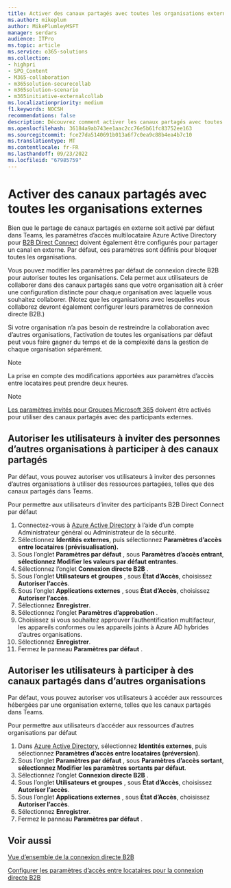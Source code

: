 ```yaml
---
title: Activer des canaux partagés avec toutes les organisations externes
ms.author: mikeplum
author: MikePlumleyMSFT
manager: serdars
audience: ITPro
ms.topic: article
ms.service: o365-solutions
ms.collection:
- highpri
- SPO_Content
- M365-collaboration
- m365solution-securecollab
- m365solution-scenario
- m365initiative-externalcollab
ms.localizationpriority: medium
f1.keywords: NOCSH
recommendations: false
description: Découvrez comment activer les canaux partagés avec toutes les autres organisations Microsoft 365 et Azure Active Directory.
ms.openlocfilehash: 36184a9ab743ee1aac2cc76e5b61fc83752ee163
ms.sourcegitcommit: fce27da5140691b013a6f7c0ea9c88b4ea4b7c10
ms.translationtype: MT
ms.contentlocale: fr-FR
ms.lasthandoff: 09/23/2022
ms.locfileid: "67985759"
---
```

# <a name="enable-shared-channels-with-all-external-organizations"></a>Activer des canaux partagés avec toutes les organisations externes

Bien que le partage de canaux partagés en externe soit activé par défaut dans Teams, les paramètres d’accès multilocataire Azure Active Directory pour [B2B Direct Connect](/azure/active-directory/external-identities/b2b-direct-connect-overview) doivent également être configurés pour partager un canal en externe. Par défaut, ces paramètres sont définis pour bloquer toutes les organisations.

Vous pouvez modifier les paramètres par défaut de connexion directe B2B pour autoriser toutes les organisations. Cela permet aux utilisateurs de collaborer dans des canaux partagés sans que votre organisation ait à créer une configuration distincte pour chaque organisation avec laquelle vous souhaitez collaborer. (Notez que les organisations avec lesquelles vous collaborez devront également configurer leurs paramètres de connexion directe B2B.)

Si votre organisation n’a pas besoin de restreindre la collaboration avec d’autres organisations, l’activation de toutes les organisations par défaut peut vous faire gagner du temps et de la complexité dans la gestion de chaque organisation séparément.

> [!NOTE]
> La prise en compte des modifications apportées aux paramètres d’accès entre locataires peut prendre deux heures.

> [!NOTE]
> [Les paramètres invités pour Groupes Microsoft 365](/microsoft-365/admin/create-groups/manage-guest-access-in-groups) doivent être activés pour utiliser des canaux partagés avec des participants externes.

## <a name="allow-users-to-invite-people-in-other-organizations-to-participate-in-shared-channels"></a>Autoriser les utilisateurs à inviter des personnes d’autres organisations à participer à des canaux partagés

Par défaut, vous pouvez autoriser vos utilisateurs à inviter des personnes d’autres organisations à utiliser des ressources partagées, telles que des canaux partagés dans Teams.

Pour permettre aux utilisateurs d’inviter des participants B2B Direct Connect par défaut
1. Connectez-vous à [Azure Active Directory](https://aad.portal.azure.com) à l’aide d’un compte Administrateur général ou Administrateur de la sécurité.
1. Sélectionnez **Identités externes**, puis sélectionnez **Paramètres d’accès entre locataires (prévisualisation).**
1. Sous l’onglet **Paramètres par défaut** , sous **Paramètres d’accès entrant**, **sélectionnez Modifier les valeurs par défaut entrantes**.
1. Sélectionnez l’onglet **Connexion directe B2B** .
1. Sous l’onglet **Utilisateurs et groupes** , sous **État d’Accès**, choisissez **Autoriser l’accès**.
1. Sous l’onglet **Applications externes** , sous **État d’Accès**, choisissez **Autoriser l’accès**.
1. Sélectionnez **Enregistrer**.
1. Sélectionnez l’onglet **Paramètres d’approbation** .
1. Choisissez si vous souhaitez approuver l’authentification multifacteur, les appareils conformes ou les appareils joints à Azure AD hybrides d’autres organisations.
1. Sélectionnez **Enregistrer**.
1. Fermez le panneau **Paramètres par défaut** .

## <a name="allow-users-to-participate-in-shared-channels-in-other-organizations"></a>Autoriser les utilisateurs à participer à des canaux partagés dans d’autres organisations

Par défaut, vous pouvez autoriser vos utilisateurs à accéder aux ressources hébergées par une organisation externe, telles que les canaux partagés dans Teams.

Pour permettre aux utilisateurs d’accéder aux ressources d’autres organisations par défaut
1. Dans [Azure Active Directory](https://aad.portal.azure.com), sélectionnez **Identités externes**, puis sélectionnez **Paramètres d’accès entre locataires (préversion)**.
1. Sous l’onglet **Paramètres par défaut** , sous **Paramètres d’accès sortant**, **sélectionnez Modifier les paramètres sortants par défaut**.
1. Sélectionnez l’onglet **Connexion directe B2B** .
1. Sous l’onglet **Utilisateurs et groupes** , sous **État d’Accès**, choisissez **Autoriser l’accès**.
1. Sous l’onglet **Applications externes** , sous **État d’Accès**, choisissez **Autoriser l’accès**.
1. Sélectionnez **Enregistrer**.
1. Fermez le panneau **Paramètres par défaut** .

## <a name="related-topics"></a>Voir aussi

[Vue d’ensemble de la connexion directe B2B](/azure/active-directory/external-identities/b2b-direct-connect-overview)

[Configurer les paramètres d’accès entre locataires pour la connexion directe B2B](/azure/active-directory/external-identities/cross-tenant-access-settings-b2b-direct-connect)


